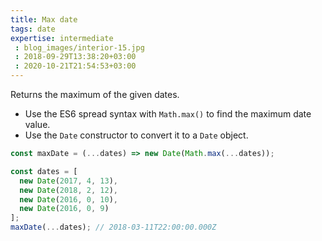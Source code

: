```yaml
---
title: Max date
tags: date
expertise: intermediate
 : blog_images/interior-15.jpg
 : 2018-09-29T13:38:20+03:00
 : 2020-10-21T21:54:53+03:00
---
```


Returns the maximum of the given dates.

- Use the ES6 spread syntax with `Math.max()` to find the maximum date value.
- Use the `Date` constructor to convert it to a `Date` object.

```js
const maxDate = (...dates) => new Date(Math.max(...dates));
```

```js
const dates = [
  new Date(2017, 4, 13),
  new Date(2018, 2, 12),
  new Date(2016, 0, 10),
  new Date(2016, 0, 9)
];
maxDate(...dates); // 2018-03-11T22:00:00.000Z
```

